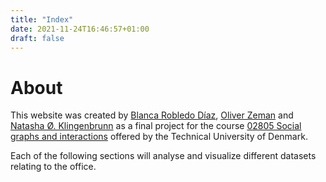 ```yaml
---
title: "Index"
date: 2021-11-24T16:46:57+01:00
draft: false
---
```


# About

This website was created by [Blanca Robledo Díaz](https://github.com/Blankuca), [Oliver Zeman](https://github.com/oliverzeman9) and [Natasha Ø. Klingenbrunn](https://github.com/nklingen) as a final project for the course [02805 Social graphs and interactions](https://github.com/SocialComplexityLab/socialgraphs2021/wiki) offered by the Technical University of Denmark.


Each of the following sections will analyse and visualize different datasets relating to the office.



